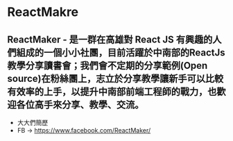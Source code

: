 # ReactMakre
## ReactMaker - 是一群在高雄對 React JS 有興趣的人們組成的一個小小社團，目前活躍於中南部的ReactJs教學分享讀書會；我們會不定期的分享範例(Open source)在粉絲團上，志立於分享教學讓新手可以比較有效率的上手，以提升中南部前端工程師的戰力，也歡迎各位高手來分享、教學、交流。
- 大大們簡歷
- FB -> https://www.facebook.com/ReactMaker/